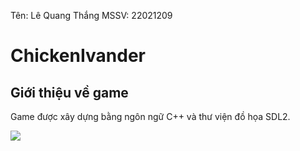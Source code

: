 
Tên: Lê Quang Thắng
MSSV: 22021209

# ChickenIvander

## Giới thiệu về game

Game được xây dựng bằng ngôn ngữ C++ và thư viện đồ họa SDL2.

![](https://i.imgur.com/UbN8glw.jpg)






